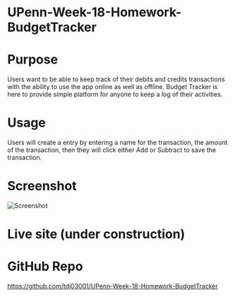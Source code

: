 # UPenn-Week-18-Homework-BudgetTracker


# Purpose

Users want to be able to keep track of their debits and credits transactions with the ability to use the app online as well as offline. Budget Tracker is here to provide simple platform for anyone to keep a log of their activities.

# Usage

Users will create a entry by entering a name for the transaction, the amount of the transaction, then they will click either Add or Subtract to save the transaction.


# Screenshot

![Screenshot](/icons/Screenshot-of-app.png)


# Live site (under construction)



# GitHub Repo

https://github.com/tdj03001/UPenn-Week-18-Homework-BudgetTracker


